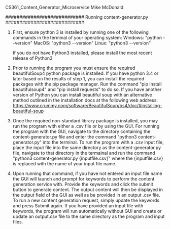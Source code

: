 CS361_Content_Generator_Microservice
Mike McDonald

############################
Running content-generator.py
############################
1. First, ensure python 3 is installed by running one of the following commands in the terminal of your operating system:
    Windows:    "python --version"
    MacOS:      "python3 --version"
    Linux:      "python3 --version"

    If you do not have Python3 installed, please install the most recent release of Python3

2. Prior to running the program you must ensure the required beautifulSoup4 python package is installed. If you have python 3.4 or later based on the results of step 1, you can install the required packages with the pip package manager. Run the command "pip install beautifulsoup4" and "pip install requests" to do so. If you have another version of Python you can install beautiful soup with an alternative method outlined in the installation docs at the following web address: https://www.crummy.com/software/BeautifulSoup/bs4/doc/#installing-beautiful-soup 

3. Once the required non-standard library package is installed, you may run the program with either a .csv file or by using the GUI. For running the program with the GUI, navigate to the directory containing the content-generator.py file and enter the command "python3 content-generator.py" into the terminal. To run the program with a .csv input file, place the input file into the same directory as the content-generator.py file, navigate to that directory in the termainal and run the command "python3 content-generator.py {inputfile.csv}" where the {inputfile.csv} is replaced with the name of your input file name. 

4. Upon running that command, if you have not entered an input file name the GUI will launch and prompt for keywords to perform the content generation service with. Provide the keywords and click the submit button to generate content. The output content will then be displayed in the output field of the GUI as well as be provided in an output .csv file. To run a new content generation request, simply update the keywords and press Submit again. If you have provided an input file with keywords, the program will run automatically without GUI and create or update an output.csv file to the same directory as the program and input files.
